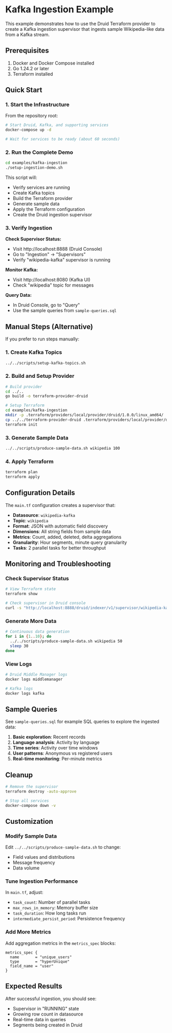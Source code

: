 # Kafka Ingestion Example

This example demonstrates how to use the Druid Terraform provider to create a Kafka ingestion supervisor that ingests sample Wikipedia-like data from a Kafka stream.

## Prerequisites

1. Docker and Docker Compose installed
2. Go 1.24.2 or later
3. Terraform installed

## Quick Start

### 1. Start the Infrastructure

From the repository root:
```bash
# Start Druid, Kafka, and supporting services
docker-compose up -d

# Wait for services to be ready (about 60 seconds)
```

### 2. Run the Complete Demo

```bash
cd examples/kafka-ingestion
./setup-ingestion-demo.sh
```

This script will:
- Verify services are running
- Create Kafka topics
- Build the Terraform provider
- Generate sample data
- Apply the Terraform configuration
- Create the Druid ingestion supervisor

### 3. Verify Ingestion

**Check Supervisor Status:**
- Visit http://localhost:8888 (Druid Console)
- Go to "Ingestion" → "Supervisors"
- Verify "wikipedia-kafka" supervisor is running

**Monitor Kafka:**
- Visit http://localhost:8080 (Kafka UI)
- Check "wikipedia" topic for messages

**Query Data:**
- In Druid Console, go to "Query"
- Use the sample queries from `sample-queries.sql`

## Manual Steps (Alternative)

If you prefer to run steps manually:

### 1. Create Kafka Topics
```bash
../../scripts/setup-kafka-topics.sh
```

### 2. Build and Setup Provider
```bash
# Build provider
cd ../..
go build -o terraform-provider-druid

# Setup Terraform
cd examples/kafka-ingestion
mkdir -p .terraform/providers/local/provider/druid/1.0.0/linux_amd64/
cp ../../terraform-provider-druid .terraform/providers/local/provider/druid/1.0.0/linux_amd64/
terraform init
```

### 3. Generate Sample Data
```bash
../../scripts/produce-sample-data.sh wikipedia 100
```

### 4. Apply Terraform
```bash
terraform plan
terraform apply
```

## Configuration Details

The `main.tf` configuration creates a supervisor that:

- **Datasource**: `wikipedia-kafka`
- **Topic**: `wikipedia` 
- **Format**: JSON with automatic field discovery
- **Dimensions**: All string fields from sample data
- **Metrics**: Count, added, deleted, delta aggregations
- **Granularity**: Hour segments, minute query granularity
- **Tasks**: 2 parallel tasks for better throughput

## Monitoring and Troubleshooting

### Check Supervisor Status
```bash
# View Terraform state
terraform show

# Check supervisor in Druid console
curl -s "http://localhost:8888/druid/indexer/v1/supervisor/wikipedia-kafka-supervisor/status" | jq
```

### Generate More Data
```bash
# Continuous data generation
for i in {1..10}; do
  ../../scripts/produce-sample-data.sh wikipedia 50
  sleep 30
done
```

### View Logs
```bash
# Druid Middle Manager logs
docker logs middlemanager

# Kafka logs
docker logs kafka
```

## Sample Queries

See `sample-queries.sql` for example SQL queries to explore the ingested data:

1. **Basic exploration**: Recent records
2. **Language analysis**: Activity by language
3. **Time series**: Activity over time windows
4. **User patterns**: Anonymous vs registered users
5. **Real-time monitoring**: Per-minute metrics

## Cleanup

```bash
# Remove the supervisor
terraform destroy -auto-approve

# Stop all services
docker-compose down -v
```

## Customization

### Modify Sample Data

Edit `../../scripts/produce-sample-data.sh` to change:
- Field values and distributions  
- Message frequency
- Data volume

### Tune Ingestion Performance

In `main.tf`, adjust:
- `task_count`: Number of parallel tasks
- `max_rows_in_memory`: Memory buffer size
- `task_duration`: How long tasks run
- `intermediate_persist_period`: Persistence frequency

### Add More Metrics

Add aggregation metrics in the `metrics_spec` blocks:
```hcl
metrics_spec {
  name       = "unique_users"
  type       = "hyperUnique"
  field_name = "user"
}
```

## Expected Results

After successful ingestion, you should see:
- Supervisor in "RUNNING" state
- Growing row count in datasource
- Real-time data in queries
- Segments being created in Druid
